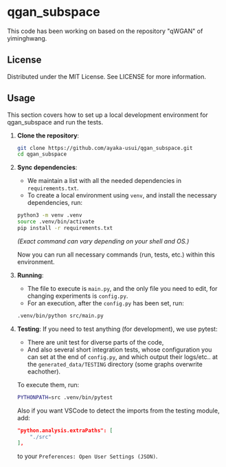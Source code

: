 # qgan_subspace

This code has been working on based on the repository "qWGAN" of yiminghwang.

## License

Distributed under the MIT License. See LICENSE for more information.

## Usage

This section covers how to set up a local development environment for qgan_subspace and run the tests.

1. **Clone the repository**:

   ```bash
   git clone https://github.com/ayaka-usui/qgan_subspace.git
   cd qgan_subspace
   ```

2. **Sync dependencies**:
   - We maintain a list with all the needed dependencies in `requirements.txt`.
   - To create a local environment using `venv`, and install the necessary dependencies, run:

    ```bash
    python3 -m venv .venv
    source .venv/bin/activate 
    pip install -r requirements.txt   
    ```

    *(Exact command can vary depending on your shell and OS.)*

    Now you can run all necessary commands (run, tests, etc.) within this environment.

3. **Running**:
    - The file to execute is `main.py`, and the only file you need to edit, for changing experiments is `config.py`.
    - For an execution, after the `config.py` has been set, run:

    ```bash
    .venv/bin/python src/main.py
    ```

4. **Testing**:
    If you need to test anything (for development), we use pytest:
    - There are unit test for diverse parts of the code,
    - And also several short integration tests, whose configuration you can set at the end of `config.py`, and which output their logs/etc.. at the `generated_data/TESTING` directory (some graphs overwrite eachother).

    To execute them, run:

    ```bash
    PYTHONPATH=src .venv/bin/pytest
    ```

    Also if you want VSCode to detect the imports from the testing module, add:

    ```json
    "python.analysis.extraPaths": [
        "./src"
    ],
    ```

    to your `Preferences: Open User Settings (JSON)`.
